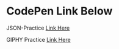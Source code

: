 # CodePen Link Below

JSON-Practice [Link Here](https://codepen.io/timothydharris/full/xxXbNKJ)

GIPHY Practice [Link Here](https://codepen.io/timothydharris/full/vYexjwq)